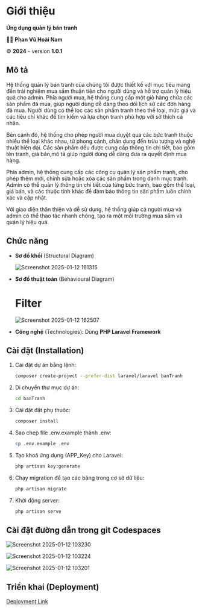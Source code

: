 # Giới thiệu
**Ứng dụng quản lý bán tranh**

👨‍💻 **Phan Vũ Hoài Nam**

©️ **2024** - version **1.0.1**

## Mô tả 
Hệ thống quản lý bán tranh của chúng tôi được thiết kế với mục tiêu mang đến trải nghiệm mua sắm thuận tiện cho người dùng và hỗ trợ quản lý hiệu quả cho admin. Phía người mua, hệ thống cung cấp một giỏ hàng chứa các sản phẩm đã mua, giúp người dùng dễ dàng theo dõi lịch sử các đơn hàng đã mua. Người dùng có thể lọc các sản phẩm tranh theo thể loại, mức giá và các tiêu chí khác để tìm kiếm và lựa chọn tranh phù hợp với sở thích cá nhân.

Bên cạnh đó, hệ thống cho phép người mua duyệt qua các bức tranh thuộc nhiều thể loại khác nhau, từ phong cảnh, chân dung đến trừu tượng và nghệ thuật hiện đại. Các sản phẩm đều được cung cấp thông tin chi tiết, bao gồm tên tranh, giá bán,mô tả giúp người dùng dễ dàng đưa ra quyết định mua hàng.

Phía admin, hệ thống cung cấp các công cụ quản lý sản phẩm tranh, cho phép thêm mới, chỉnh sửa hoặc xóa các sản phẩm trong danh mục tranh. Admin có thể quản lý thông tin chi tiết của từng bức tranh, bao gồm thể loại, giá bán, và các thuộc tính khác để đảm bảo thông tin sản phẩm luôn chính xác và cập nhật.

Với giao diện thân thiện và dễ sử dụng, hệ thống giúp cả người mua và admin có thể thao tác nhanh chóng, tạo ra một môi trường mua sắm và quản lý hiệu quả.

## Chức năng
- **Sơ đồ khối** (Structural Diagram)
  
   ![Screenshot 2025-01-12 161315](https://github.com/user-attachments/assets/f4b5678b-958f-4d1a-802c-3ea4fa651f50)
  
- **Sơ đồ thuật toán** (Behavioural Diagram)
  # Filter

   ![Screenshot 2025-01-12 162507](https://github.com/user-attachments/assets/322e2051-90e3-495d-a764-5e1319f0f093)

- **Công nghệ** (Technologies): Dùng **PHP Laravel Framework**

## Cài đặt (Installation)
1. Cài đặt dự án bằng lệnh:
   ```bash
   composer create-project --prefer-dist laravel/laravel banTranh
2. Di chuyển thư mục dự án:
    ```bash
   cd banTranh
3. Cài đặt đặt phụ thuộc:
    ```bash
   composer install
4. Sao chep file .env.example thành .env:
    ```bash
   cp .env.example .env
5. Tạo khoá ứng dụng (APP_Key) cho Laravel:
    ```bash
   php artisan key:generate
6. Chạy migration để tạo các bảng trong cơ sở dữ liệu:
    ```bash
   php artisan migrate
7. Khởi động server:
    ```bash
   php artisan serve
## Cài đặt đường dẫn trong git Codespaces
![Screenshot 2025-01-12 103230](https://github.com/user-attachments/assets/f8ccbb68-059a-457a-9b61-a469f36e80a3)

![Screenshot 2025-01-12 103224](https://github.com/user-attachments/assets/cd03cd6a-7180-475d-a768-385402074166)

![Screenshot 2025-01-12 103201](https://github.com/user-attachments/assets/ff096b85-2d64-4d72-9700-9962c1914a9b)


## Triển khai (Deployment)
[Deployment Link](https://potential-barnacle-pvj6gx7pgpjhw9g-8000.app.github.dev/)
